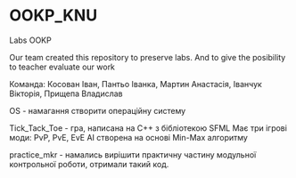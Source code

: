 # OOKP_KNU
Labs OOKP

Our team created this repository to preserve labs. And to give the posibility to teacher evaluate our work

Команда: Косован Іван, Пантьо Іванка, Мартин Анастасія, Іванчук Вікторія, Прищепа Владислав

OS - намагання створити операційну систему


Tick_Tack_Toe - гра, написана на С++ з бібліотекою SFML
Має три ігрові моди: PvP, PvE, EvE
AI створена на основі Min-Max алгоритму

practice_mkr - намались вирішити практичну частину модульної контрольної роботи, отримали такий код.
